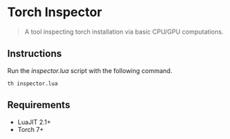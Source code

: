 # Torch Inspector
> A tool inspecting torch installation via basic CPU/GPU computations.

## Instructions
Run the *inspector.lua* script with the following command.
```
th inspector.lua
```

## Requirements
* LuaJIT 2.1+
* Torch 7+
